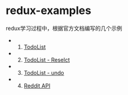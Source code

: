 # redux-examples

redux学习过程中，根据官方文档编写的几个示例

- 1. [TodoList](./TodoList)
- 2. [TodoList - Reselct](./TodoList-Reselect)
- 3. [TodoList - undo](./TodoList-undo)
- 4. [Reddit API](./Reddit)
